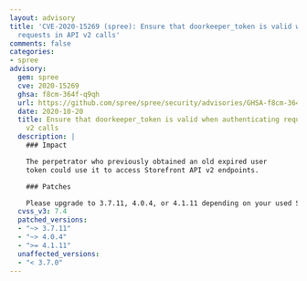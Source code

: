 ```yaml
---
layout: advisory
title: 'CVE-2020-15269 (spree): Ensure that doorkeeper_token is valid when authenticating
  requests in API v2 calls'
comments: false
categories:
- spree
advisory:
  gem: spree
  cve: 2020-15269
  ghsa: f8cm-364f-q9qh
  url: https://github.com/spree/spree/security/advisories/GHSA-f8cm-364f-q9qh
  date: 2020-10-20
  title: Ensure that doorkeeper_token is valid when authenticating requests in API
    v2 calls
  description: |
    ### Impact

    The perpetrator who previously obtained an old expired user
    token could use it to access Storefront API v2 endpoints.

    ### Patches

    Please upgrade to 3.7.11, 4.0.4, or 4.1.11 depending on your used Spree version.
  cvss_v3: 7.4
  patched_versions:
  - "~> 3.7.11"
  - "~> 4.0.4"
  - ">= 4.1.11"
  unaffected_versions:
  - "< 3.7.0"
---
```

